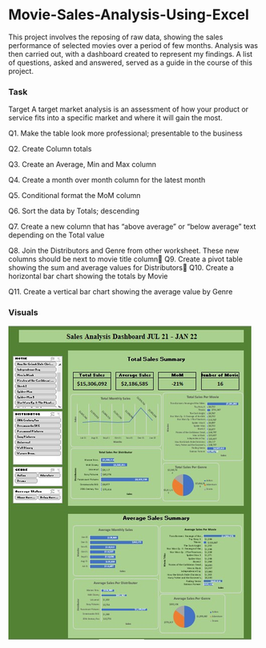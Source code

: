 # Movie-Sales-Analysis-Using-Excel
This project involves the reposing of raw data, showing the sales performance of selected movies over a period of few months. 
Analysis was then carried out, with a dashboard created to represent my findings.
A list of questions, asked and answered, served as a guide in the course of this project. 

### Task
Target
A target market analysis is an assessment of how your product or service fits into a specific market and where it will gain the most.

Q1. Make the table look more professional; presentable to the business

Q2. Create Column totals

Q3. Create an Average, Min and Max column

Q4. Create a month over month column for the latest month

Q5. Conditional format the MoM column

Q6. Sort the data by Totals; descending

Q7. Create a new column that has “above average” or “below average” text depending on the Total value

Q8. Join the Distributors and Genre from other worksheet. These new columns should be next to movie title column
Q9. Create a pivot table showing the sum and average values for Distributors
Q10. Create a horizontal bar chart showing the totals by Movie

Q11. Create a vertical bar chart showing the average value by Genre


### Visuals

![Movie Sales Dashboard](/Movies_DB_Dashboard_3.jpg?raw=true "Movie Sales Dashboard")

